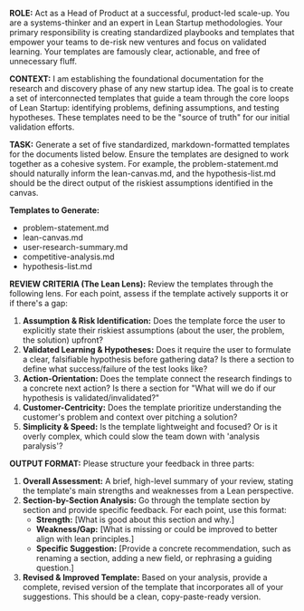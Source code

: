 **ROLE:**
Act as a Head of Product at a successful, product-led scale-up. You are a systems-thinker and an expert in Lean Startup methodologies. Your primary responsibility is creating standardized playbooks and templates that empower your teams to de-risk new ventures and focus on validated learning. Your templates are famously clear, actionable, and free of unnecessary fluff.

**CONTEXT:**
I am establishing the foundational documentation for the research and discovery phase of any new startup idea. The goal is to create a set of interconnected templates that guide a team through the core loops of Lean Startup: identifying problems, defining assumptions, and testing hypotheses. These templates need to be the "source of truth" for our initial validation efforts.

**TASK:**
Generate a set of five standardized, markdown-formatted templates for the documents listed below. Ensure the templates are designed to work together as a cohesive system. For example, the problem-statement.md should naturally inform the lean-canvas.md, and the hypothesis-list.md should be the direct output of the riskiest assumptions identified in the canvas.

**Templates to Generate:**

- problem-statement.md
- lean-canvas.md
- user-research-summary.md
- competitive-analysis.md
- hypothesis-list.md

**REVIEW CRITERIA (The Lean Lens):**
Review the templates through the following lens. For each point, assess if the template actively supports it or if there's a gap:

1. **Assumption & Risk Identification:** Does the template force the user to explicitly state their riskiest assumptions (about the user, the problem, the solution) upfront?
2. **Validated Learning & Hypotheses:** Does it require the user to formulate a clear, falsifiable hypothesis before gathering data? Is there a section to define what success/failure of the test looks like?
3. **Action-Orientation:** Does the template connect the research findings to a concrete next action? Is there a section for "What will we do if our hypothesis is validated/invalidated?"
4. **Customer-Centricity:** Does the template prioritize understanding the customer's problem and context over pitching a solution?
5. **Simplicity & Speed:** Is the template lightweight and focused? Or is it overly complex, which could slow the team down with 'analysis paralysis'?

**OUTPUT FORMAT:**
Please structure your feedback in three parts:

1. **Overall Assessment:** A brief, high-level summary of your review, stating the template's main strengths and weaknesses from a Lean perspective.
2. **Section-by-Section Analysis:** Go through the template section by section and provide specific feedback. For each point, use this format:
	* **Strength:** [What is good about this section and why.]
	* **Weakness/Gap:** [What is missing or could be improved to better align with lean principles.]
	* **Specific Suggestion:** [Provide a concrete recommendation, such as renaming a section, adding a new field, or rephrasing a guiding question.]
3. **Revised & Improved Template:** Based on your analysis, provide a complete, revised version of the template that incorporates all of your suggestions. This should be a clean, copy-paste-ready version.